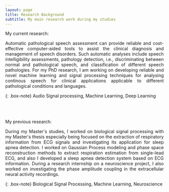 ```yaml
---
layout: page
title: Research Background
subtitle: My main research work during my studies
---
```


My current research:

<p align="justify">
Automatic pathological speech assessment can provide reliable and cost-effective computer-aided tools to assist the clinical diagnosis and management of speech disorders. Such automatic analyses include speech intelligibility assessments, pathology detection, i.e.,  discriminating between normal and pathological speech, and classification of different speech pathologies.
For my PhD research, I am working on developing reliable and novel machine learning and signal processing techniques for analysing continous speech for clinical applications applicable to different pathological conditions and languages.
</p>

{: .box-note}
Audio Signal processing, Machine Learning, Deep Learning


<br /><br /><br /> 
My previous research:

<p align="justify">
During my Master's studies, I worked on biological signal processing with my Master's thesis especially being focused on the extraction of respiratory information from ECG signals and investigating its application for sleep apnea detection. I worked on Gaussian Process modeling and phase space reconstruction methods to extract respiration estimation from single-lead ECG, and also I developed a sleep apnea detection system based on ECG information. During a research internship on a neuroscience project, I also worked on investigating the phase amplitude coupling in the extracellular neural activity recordings.
</p>

{: .box-note}
Biological Signal Processing, Machine Learning, Neuroscience

